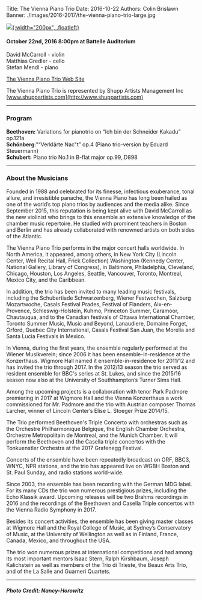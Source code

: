 Title: The Vienna Piano Trio
Date: 2016-10-22
Authors: Colin Brislawn
Banner: ./images/2016-2017/the-vienna-piano-trio-large.jpg

[![ ]({filename}/images/2016-2017/the-vienna-piano-trio400.jpg){:width="200px", .floatleft}]({filename}./ViennaPianoTrio.md)

#### October 22nd, 2016 8:00pm at Battelle Auditorium

David McCarroll - violin <br>
Matthias Gredler - cello <br>
Stefan Mendl - piano

[The Vienna Piano Trio Web Site](http://www.viennapianotrio.com/)

The Vienna Piano Trio is represented by Shupp Artists Management Inc [www.shuppartists.com](http://www.shuppartists.com)

---

### Program

**Beethoven:** Variations for pianotrio on “Ich bin der Schneider Kakadu” op.121a <br>
**Schönberg**:"“Verklärte Nac"t” op.4 (Piano trio-version by Eduard Steuermann) <br>
**Schubert:** Piano trio No.1 in B-flat major op.99,.D898

---

### About the Musicians

Founded in 1988 and celebrated for its finesse, infectious exuberance, tonal allure, and  irresistible panache, the Vienna Piano has long been hailed as one of the world’s top piano trios by audiences and the media alike.  Since September 2015, this reputation is being kept alive with David McCarroll as the new violinist who brings to this ensemble an extensive knowledge of the chamber music repertoire. He studied with prominent teachers in Boston and Berlin and has already collaborated with renowned artists on both sides of the Atlantic.

The Vienna Piano Trio performs in the major concert halls worldwide.  In North America, it appeared, among others, in New York City (Lincoln Center, Weil Recital Hall, Frick Collection) Washington (Kennedy Center, National Gallery, Library of Congress), in Baltimore,  Philadelphia, Cleveland, Chicago, Houston, Los Angeles, Seattle, Vancouver, Toronto, Montreal, Mexico City, and the Caribbean.

In addition, the trio has been invited to many leading music festivals, including the Schubertiade Schwarzenberg,  Wiener Festwochen, Salzburg Mozartwoche, Casals Festival Prades,  Festival of Flanders, Aix-en-Provence, Schleswig-Holstein, Kuhmo, Princeton Summer, Caramoor, Chautauqua, and to the Canadian festivals of Ottawa International Chamber, Toronto Summer Music, Music and Beyond, Lanaudiere, Domaine Forget, Orford, Quebec City International, Casals Festival San Juan,  the Morelia and Santa Lucia Festivals in Mexico.

In Vienna, during the first years, the ensemble regularly performed at the Wiener Musikverein;  since 2006  it has been ensemble-in-residence at  the Konzerthaus.  Wigmore Hall named it ensemble-in-residence for 2011/12 and has invited the trio through 2017.  In the 2012/13 season the trio served as resident ensemble for BBC's series at St. Lukes, and since the 2015/16 season now also at the University of Southhampton’s  Turner Sims Hall.

Among the upcoming projects is a collaboration with tenor Park Padmore premiering in 2017 at Wigmore Hall and the Vienna Konzerthaus a work commissioned for Mr. Padmore and the trio with Austrian  composer Thomas Larcher, winner of Lincoln Center’s Elise L. Stoeger Prize 2014/15.

The Trio performed Beethoven's Triple Concerto with orchestras such as the Orchestre Philharmonique Belgique, the English Chamber Orchestra, Orchestre Metropolitain de Montreal, and  the Munich Chamber.  It will perform  the Beethoven and the Casella triple concertos with the Tonkuenstler Orchestra at the 2017 Grafenegg Festival.

Concerts of the ensemble have been repeatedly broadcast on ORF, BBC3, WNYC, NPR stations, and the trio has appeared live on WGBH Boston and St. Paul Sunday, and radio stations world-wide.

Since 2003,  the ensemble has been recording with the German MDG label.   For its many CDs the trio won numerous prestigious prizes, including the Echo Klassik award.   Upcoming releases will be two Brahms recordings in 2016 and the recordings of the Beethoven and Casella Triple concertos with the Vienna Radio Symphony in 2017.

Besides its concert activities, the ensemble has been giving  master classes at Wigmore Hall and the Royal College of Music, at Sydney’s Conservatory of Music, at the University of Wellington as well as in Finland, France, Canada, Mexico, and throughout the USA.

The trio won numerous prizes at international competitions and had among its most important mentors Isaac Stern,  Ralph Kirshbaum,  Joseph Kalichstein as well as members of the Trio di Trieste,  the Beaux Arts Trio, and of the La Salle and Guarneri Quartets.       

---

##### Photo Credit: Nancy-Horowitz
